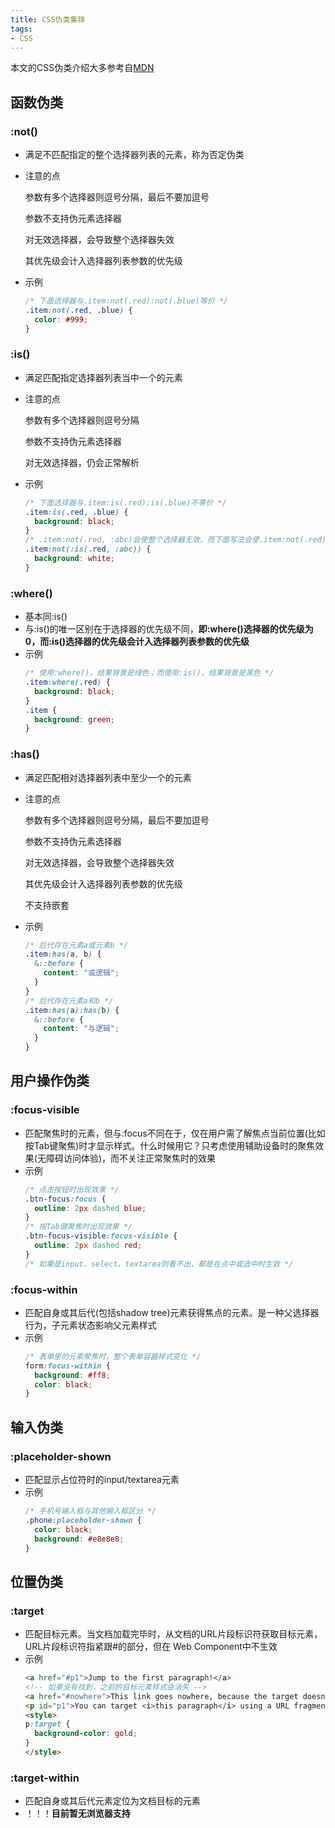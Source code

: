 ```yaml
---
title: CSS伪类集锦
tags: 
- CSS
---
```


本文的CSS伪类介绍大多参考自[MDN](https://developer.mozilla.org/en-US/docs/Web/CSS/Pseudo-classes)

## 函数伪类
### :not()
- 满足不匹配指定的整个选择器列表的元素，称为否定伪类
- 注意的点
  
  参数有多个选择器则逗号分隔，最后不要加逗号
  
  参数不支持伪元素选择器
  
  对无效选择器，会导致整个选择器失效
  
  其优先级会计入选择器列表参数的优先级

- 示例
  ```css
  /* 下面选择器与.item:not(.red):not(.blue)等价 */
  .item:not(.red, .blue) {
    color: #999;
  }
  ```

### :is()
- 满足匹配指定选择器列表当中一个的元素
- 注意的点
  
  参数有多个选择器则逗号分隔
  
  参数不支持伪元素选择器
  
  对无效选择器，仍会正常解析

- 示例
  ```css
  /* 下面选择器与.item:is(.red):is(.blue)不等价 */
  .item:is(.red, .blue) {
    background: black;
  }
  /* .item:not(.red, :abc)会使整个选择器无效，而下面写法会使.item:not(.red)这部分仍保持有效 */
  .item:not(:is(.red, :abc)) {
    background: white;
  }
  ```

### :where()
- 基本同:is()
- 与:is()的唯一区别在于选择器的优先级不同，**即:where()选择器的优先级为0，而:is()选择器的优先级会计入选择器列表参数的优先级**
- 示例
  ```css
  /* 使用:where()，结果背景是绿色；而使用:is()，结果背景是黑色 */
  .item:where(.red) {
    background: black;
  }
  .item {
    background: green;
  }
  ```

### :has()
- 满足匹配相对选择器列表中至少一个的元素
- 注意的点
  
  参数有多个选择器则逗号分隔，最后不要加逗号
  
  参数不支持伪元素选择器
  
  对无效选择器，会导致整个选择器失效
  
  其优先级会计入选择器列表参数的优先级

  不支持嵌套

- 示例
  ```css
  /* 后代存在元素a或元素b */
  .item:has(a, b) {
    &::before {
      content: "或逻辑";
    }
  }
  /* 后代存在元素a和b */
  .item:has(a):has(b) {
    &::before {
      content: "与逻辑";
    }
  }
  ```

## 用户操作伪类
### :focus-visible
- 匹配聚焦时的元素，但与:focus不同在于，仅在用户需了解焦点当前位置(比如按Tab键聚焦)时才显示样式。什么时候用它？只考虑使用辅助设备时的聚焦效果(无障碍访问体验)，而不关注正常聚焦时的效果
- 示例
  ```css
  /* 点击按钮时出现效果 */
  .btn-focus:focus {
    outline: 2px dashed blue;
  }
  /* 按Tab键聚焦时出现效果 */
  .btn-focus-visible:focus-visible {
    outline: 2px dashed red;
  }
  /* 如果是input、select、textarea则看不出，都是在点中或选中时生效 */
  ```

### :focus-within
- 匹配自身或其后代(包括shadow tree)元素获得焦点的元素。是一种父选择器行为，子元素状态影响父元素样式
- 示例
  ```css
  /* 表单里的元素聚焦时，整个表单容器样式变化 */
  form:focus-within {
    background: #ff8;
    color: black;
  }
  ```

## 输入伪类
### :placeholder-shown
- 匹配显示占位符时的input/textarea元素
- 示例
  ```css
  /* 手机号输入框与其他输入框区分 */
  .phone:placeholder-shown {
    color: black;
    background: #e8e8e8;
  }
  ```

## 位置伪类
### :target
- 匹配目标元素。当文档加载完毕时，从文档的URL片段标识符获取目标元素，URL片段标识符指紧跟#的部分，但在
Web Component中不生效
- 示例
  ```html
  <a href="#p1">Jump to the first paragraph!</a>
  <!-- 如果没有找到，之前的目标元素样式会消失 -->
  <a href="#nowhere">This link goes nowhere, because the target doesn't exist.</a>
  <p id="p1">You can target <i>this paragraph</i> using a URL fragment. Click on the link above to try out!</p>
  <style>
  p:target {
    background-color: gold;
  }
  </style>
  ```

### :target-within
- 匹配自身或其后代元素定位为文档目标的元素
- ！！！**目前暂无浏览器支持**
